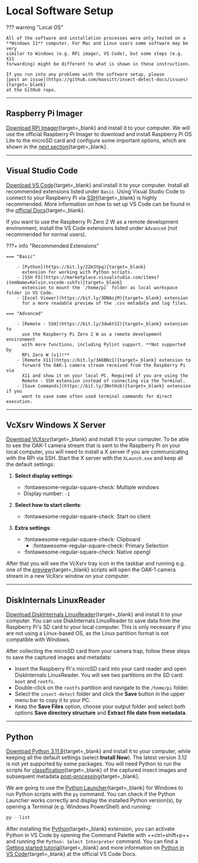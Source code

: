 # Local Software Setup

??? warning "Local OS"

    All of the software and installation processes were only tested on a
    **Windows 11** computer. For Mac and Linux users some software may be very
    similar to Windows (e.g. RPi imager, VS Code), but some steps (e.g. X11
    forwarding) might be different to what is shown in these instructions.
    
    If you run into any problems with the software setup, please
    [post an issue](https://github.com/maxsitt/insect-detect-docs/issues){target=_blank}
    at the GitHub repo.

---

## Raspberry Pi Imager

[Download RPi Imager](https://www.raspberrypi.com/software/){target=_blank}
and install it to your computer. We will use the official Raspberry Pi Imager to
download and install Raspberry Pi OS Lite to the microSD card and configure some
important options, which are shown in the [next section](pisetup.md){target=_blank}.

---

## Visual Studio Code

[Download VS Code](https://code.visualstudio.com/){target=_blank} and install
it to your computer. Install all recommended extensions listed under `Basic`.
Using Visual Studio Code to connect to your Raspberry Pi via
[SSH](https://en.wikipedia.org/wiki/Secure_Shell){target=_blank} is highly
recommended. More information on how to set up VS Code can be found in the
[official Docs](https://code.visualstudio.com/Docs/setup/setup-overview){target=_blank}.

If you want to use the Raspberry Pi Zero 2 W as a remote development environment,
install the VS Code extensions listed under `Advanced` (not recommended for normal users).

???+ info "Recommended Extensions"

    === "Basic"

        - [Python](https://bit.ly/2Zm3Ypq){target=_blank}
          extension for working with Python scripts.
        - [SSH FS](https://marketplace.visualstudio.com/items?itemName=Kelvin.vscode-sshfs){target=_blank}
          extension to mount the `/home/pi` folder as local workspace folder in VS Code.
        - [Excel Viewer](https://bit.ly/3DNAsjM){target=_blank} extension
          for a more readable preview of the .csv metadata and log files.

    === "Advanced"

        - [Remote - SSH](https://bit.ly/3dw6tSI){target=_blank} extension to
          use the Raspberry Pi Zero 2 W as a remote development environment
          with more functions, including Pylint support. **Not supported by
          RPi Zero W (v1)!**
        - [Remote X11](https://bit.ly/3A6BNz1){target=_blank} extension to
          forward the OAK-1 camera stream received from the Raspberry Pi via
          X11 and show it on your local PC. Required if you are using the
          Remote - SSH extension instead of connecting via the Terminal.
        - [Save Commands](https://bit.ly/3NntHsb){target=_blank} extension if you
          want to save some often used terminal commands for direct execution.

---

## VcXsrv Windows X Server

[Download VcXsrv](https://sourceforge.net/projects/vcxsrv/){target=_blank} and
install it to your computer. To be able to see the OAK-1 camera stream that is
sent to the Raspberry Pi on your local computer, you will need to install a X
server if you are communicating with the RPi via SSH. Start the X server with
the `XLaunch.exe` and keep all the default settings:

1.  **Select display settings**:

    - :fontawesome-regular-square-check: Multiple windows
    - Display number: `-1`

2.  **Select how to start clients**:

    - :fontawesome-regular-square-check: Start no client

3.  **Extra settings**:

    - :fontawesome-regular-square-check: Clipboard
        - :fontawesome-regular-square-check: Primary Selection
    - :fontawesome-regular-square-check: Native opengl

After that you will see the VcXsrv tray icon in the taskbar and running e.g.
one of the [preview](programming.md#oak-camera-preview){target=_blank} scripts
will open the OAK-1 camera stream in a new VcXsrv window on your computer.

---

## DiskInternals LinuxReader

[Download DiskInternals LinuxReader](https://www.diskinternals.com/linux-reader/){target=_blank}
and install it to your computer. You can use DiskInternals LinuxReader to
save data from the Raspberry Pi's SD card to your local computer. This is
only necessary if you are not using a Linux-based OS, as the Linux
partition format is not compatible with Windows.

After collecting the microSD card from your camera trap, follow these steps to
save the captured images and metadata:

- Insert the Raspberry Pi's microSD card into your card reader and open DiskInternals
  LinuxReader. You will see two partitions on the SD card: `boot` and `rootfs`.
- Double-click on the `rootfs` partition and navigate to the `/home/pi` folder.
- Select the `insect-detect` folder and click the **Save** button in the upper
  menu bar to copy it to your PC.
- Keep the **Save Files** option, choose your output folder and select both
  options **Save directory structure** and **Extract file date from metadata**.

---

## Python

[Download Python 3.11.8](https://www.python.org/ftp/python/3.11.8/python-3.11.8-amd64.exe){target=_blank}
and install it to your computer, while keeping all the default settings
(select **Install Now**). The latest version 3.12 is not yet supported
by some packages. You will need Python to run the scripts for
[classification](../deployment/classification.md){target=_blank} of the captured
insect images and subsequent metadata [post-processing](../deployment/post-processing.md){target=_blank}.

We are going to use the
[Python Launcher](https://docs.python.org/3.11/using/windows.html#python-launcher-for-windows){target=_blank}
for Windows to run Python scripts with the `py` command. You can check if the
Python Launcher works correctly and display the installed Python version(s),
by opening a Terminal (e.g. Windows PowerShell) and running:

``` powershell
py --list
```

After installing the [Python](https://bit.ly/2Zm3Ypq){target=_blank} extension,
you can activate Python in VS Code by opening the Command Palette with
++ctrl+shift+p++ and running the `Python: Select Interpreter` command. You can find a
[Getting started tutorial](https://code.visualstudio.com/docs/python/python-tutorial){target=_blank}
and more information on
[Python in VS Code](https://code.visualstudio.com/docs/languages/python){target=_blank}
at the official VS Code Docs.
